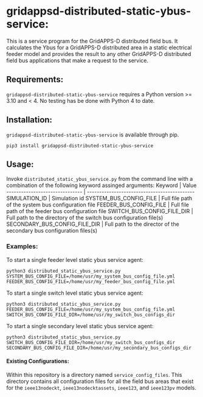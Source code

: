 # gridappsd-distributed-static-ybus-service:
This is a service program for the GridAPPS-D distributed field bus. It
calculates the Ybus for a GridAPPS-D distributed area in a static electrical feeder model and provides the result to any other GridAPPS-D distributed field bus applications that make a request to the service.
## Requirements:
`gridappsd-distributed-static-ybus-service` requires a Python version >= 3.10 and < 4. No testing has be done with Python 4 to date.
## Installation:
`gridappsd-distributed-static-ybus-service` is available through pip.
```shell
pip3 install gridappsd-distributed-static-ybus-service
```
## Usage:
Invoke `distributed_static_ybus_service.py` from the command line with a combination of the following keyword assinged arguments:
Keyword                         | Value
------------------------------- | --------------------------------------------
SIMULATION_ID                   | Simulation id
SYSTEM_BUS_CONFIG_FILE          | Full file path of the system bus configuration file
FEEDER_BUS_CONFIG_FILE          | Full file path of the feeder bus configuration file
SWITCH_BUS_CONFIG_FILE_DIR      | Full path to the directory of the switch bus configuration file(s)
SECONDARY_BUS_CONFIG_FILE_DIR   | Full path to the director of the secondary bus configuration files(s)

### Examples:
To start a single feeder level static ybus service agent:
```shell
python3 distributed_static_ybus_service.py SYSTEM_BUS_CONFIG_FILE=/home/usr/my_system_bus_config_file.yml FEEDER_BUS_CONFIG_FILE=/home/usr/my_feeder_bus_config_file.yml
```
To start a single switch level static ybus service agent:
```shell
python3 distributed_static_ybus_service.py FEEDER_BUS_CONFIG_FILE=/home/usr/my_system_bus_config_file.yml SWITCH_BUS_CONFIG_FILE_DIR=/home/usr/my_switch_bus_configs_dir
```
To start a single secondary level static ybus service agent:
```shell
python3 distributed_static_ybus_service.py SWITCH_BUS_CONFIG_FILE_DIR=/home/usr/my_switch_bus_configs_dir SECONDARY_BUS_CONFIG_FILE_DIR=/home/usr/my_secondary_bus_configs_dir
```

#### Existing Configurations:
Within this repository is a directory named `service_config_files`. This directory contains all configuration files for all the field bus areas that exist for the `ieee13nodeckt`, `ieee13nodecktassets`, `ieee123`, and `ieee123pv` models.
